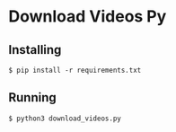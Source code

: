 # Download Videos Py

## Installing
```
$ pip install -r requirements.txt
```

## Running
```
$ python3 download_videos.py
```
